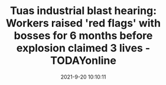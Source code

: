 ---
"title": "Tuas industrial blast hearing: Workers raised 'red flags' with bosses for 6 months before explosion claimed 3 lives - TODAYonline"
"date": "2021-9-20 10:10:11"
"feed_name": "GOOGLENEWSINDUSTRIAL"
"feed_website": "https://news.google.com/search?q=industrial%2Bincident&hl=en-US&gl=US&ceid=US:en"
"feed_rss": "https://news.google.com/rss/search?q=industrial%2Bincident&hl=en-US&gl=US&ceid=US:en"
"link": "https://www.todayonline.com/singapore/tuas-industrial-blast-hearing-workers-raised-red-flags-bosses-6-months-explosion-claimed-3"
"file": "_posts/2021-1-1-a3d9696ea1929d891307e7a7478fdeaea64708b4.md"
"accident": "1"
"drilling": "0"
"dead": "3"
"injured": "0"
---